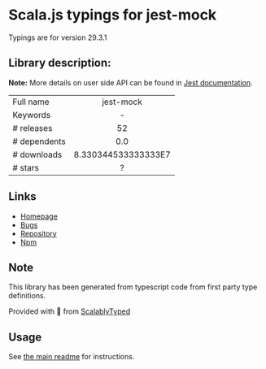
# Scala.js typings for jest-mock

Typings are for version 29.3.1

## Library description:
**Note:** More details on user side API can be found in [Jest documentation](https://jestjs.io/docs/mock-function-api).

|                    |                 |
| ------------------ | :-------------: |
| Full name          | jest-mock |
| Keywords           | - |
| # releases         | 52 |
| # dependents       | 0.0 |
| # downloads        | 8.330344533333333E7 |
| # stars            | ? |

## Links
- [Homepage](https://github.com/facebook/jest#readme)
- [Bugs](https://github.com/facebook/jest/issues)
- [Repository](https://github.com/facebook/jest)
- [Npm](https://www.npmjs.com/package/jest-mock)
    


## Note
This library has been generated from typescript code from first party type definitions.

Provided with :purple_heart: from [ScalablyTyped](https://github.com/oyvindberg/ScalablyTyped)

## Usage
See [the main readme](../../readme.md) for instructions.


